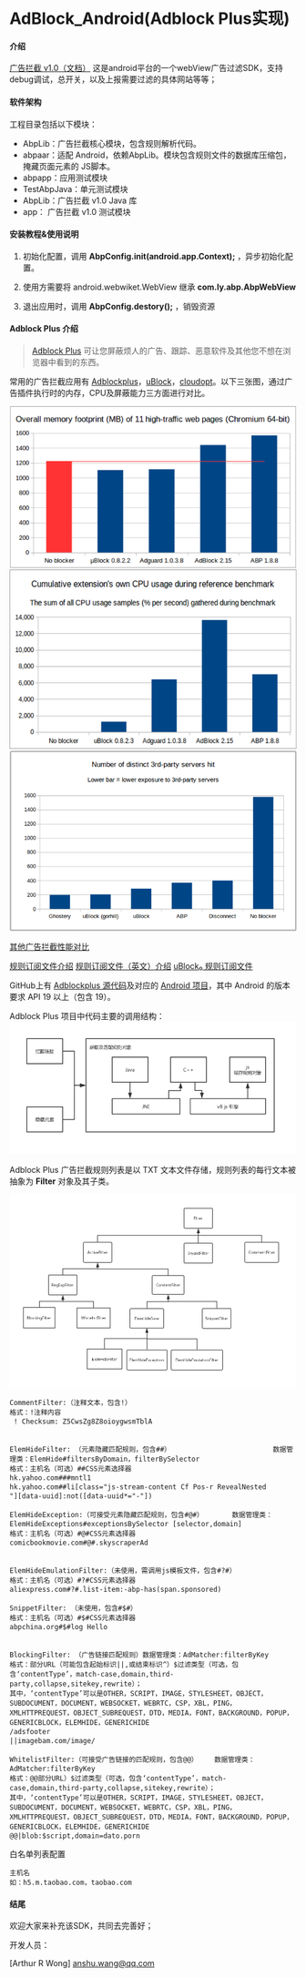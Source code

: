 # AdBlock_Android(Adblock Plus实现)

#### 介绍
[广告拦截 v1.0（文档）](./README_v1.md)
这是android平台的一个webView广告过滤SDK，支持debug调试，总开关，以及上报需要过滤的具体网站等等；

#### 软件架构

工程目录包括以下模块：

- AbpLib：广告拦截核心模块，包含规则解析代码。
- abpaar：适配 Android，依赖AbpLib。模块包含规则文件的数据库压缩包，掩藏页面元素的 JS脚本。
- abpapp：应用测试模块
- TestAbpJava：单元测试模块
- AbpLib：广告拦截 v1.0 Java 库
- app：   广告拦截 v1.0 测试模块

#### 安装教程&使用说明

1. 初始化配置，调用 **AbpConfig.init(android.app.Context);** ，异步初始化配置。

2. 使用方需要将 android.webwiket.WebView 继承 **com.ly.abp.AbpWebView**

3. 退出应用时，调用 **AbpConfig.destory();** ，销毁资源

#### Adblock Plus 介绍
> [Adblock Plus](https://adblockplus.org/zh_CN/about) 可让您屏蔽烦人的广告、跟踪、恶意软件及其他您不想在浏览器中看到的东西。

常用的广告拦截应用有 [Adblockplus](https://github.com/adblockplus)，[uBlock](https://github.com/gorhill/uBlock)，[cloudopt](https://github.com/cloudoptlab/cloudopt-adblocker)。以下三张图，通过广告插件执行时的内存，CPU及屏蔽能力三方面进行对比。

![图片来源https://github.com/fang5566/uBlock](./doc/Chromium页面加载.png)
![图片来源https://github.com/fang5566/uBlock](./doc/Chromium广告拦截CPU.png)
![图片来源https://github.com/fang5566/uBlock](./doc/Chromium广告屏蔽能力.png)

[其他广告拦截性能对比](https://whotracks.me/blog/adblockers_performance_study.html)

[规则订阅文件介绍](http://www.jiangyiqun.cn/?p=2616)
[规则订阅文件（英文）介绍](https://easylist.to/)
[uBlock₀ 规则订阅文件](https://www.yiclear.com/filterlists/)

GitHub上有 [Adblockplus 源代码](https://github.com/adblockplus)及对应的 [Android 项目](https://github.com/adblockplus/libadblockplus-android)，其中 Android 的版本要求 API 19 以上（包含 19）。

Adblock Plus 项目中代码主要的调用结构：
![Adblock拦截方方式及调用流程](./doc/Adblock拦截方法及流程.png)

Adblock Plus 广告拦截规则列表是以 TXT 文本文件存储，规则列表的每行文本被抽象为 **Filter** 对象及其子类。

![Filter类关系图](./doc/Adblockplus_Filter类关系图.png)

```
CommentFilter:（注释文本，包含!）
格式：!注释内容
 ! Checksum: Z5CwsZg8Z8oioygwsmTblA


ElemHideFilter: （元素隐藏匹配规则，包含##）                         数据管理类：ElemHide#filtersByDomain，filterBySelector
格式：主机名（可选）##CSS元素选择器
hk.yahoo.com###mntl1 
hk.yahoo.com##li[class="js-stream-content Cf Pos-r RevealNested      "][data-uuid]:not([data-uuid*="-"])

ElemHideException:（可接受元素隐藏匹配规则，包含#@#）       数据管理类：ElemHideExceptions#exceptionsBySelector [selector,domain]
格式：主机名（可选）#@#CSS元素选择器
comicbookmovie.com#@#.skyscraperAd


ElemHideEmulationFilter:（未使用，需调用js模板文件，包含#?#）
格式：主机名（可选）#?#CSS元素选择器
aliexpress.com#?#.list-item:-abp-has(span.sponsored)   

SnippetFilter: （未使用，包含#$#）
格式：主机名（可选）#$#CSS元素选择器
abpchina.org#$#log Hello


BlockingFilter: （广告链接匹配规则）数据管理类：AdMatcher:filterByKey
格式：部分URL（可能包含起始标识||,或结束标识^）$过滤类型（可选，包含‘contentType’，match-case,domain,third-party,collapse,sitekey,rewrite）；
其中，‘contentType’可以是OTHER，SCRIPT，IMAGE，STYLESHEET，OBJECT，SUBDOCUMENT，DOCUMENT，WEBSOCKET，WEBRTC，CSP，XBL，PING，XMLHTTPREQUEST，OBJECT_SUBREQUEST，DTD，MEDIA，FONT，BACKGROUND，POPUP，GENERICBLOCK，ELEMHIDE，GENERICHIDE
/adsfooter
||imagebam.com/image/  

WhitelistFilter:（可接受广告链接的匹配规则，包含@@）    数据管理类：AdMatcher:filterByKey
格式：@@部分URL）$过滤类型（可选，包含‘contentType’，match-case,domain,third-party,collapse,sitekey,rewrite）；
其中，‘contentType’可以是OTHER，SCRIPT，IMAGE，STYLESHEET，OBJECT，SUBDOCUMENT，DOCUMENT，WEBSOCKET，WEBRTC，CSP，XBL，PING，XMLHTTPREQUEST，OBJECT_SUBREQUEST，DTD，MEDIA，FONT，BACKGROUND，POPUP，GENERICBLOCK，ELEMHIDE，GENERICHIDE
@@|blob:$script,domain=dato.porn

```

白名单列表配置
```
主机名
如：h5.m.taobao.com，taobao.com
```



#### 结尾

欢迎大家来补充该SDK，共同去完善好；

开发人员：

[Arthur R Wong] anshu.wang@qq.com